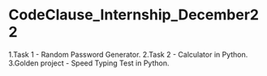 # CodeClause_Internship_December22

1.Task 1 - Random Password Generator.
2.Task 2 - Calculator in Python.
3.Golden project - Speed Typing Test in Python.
